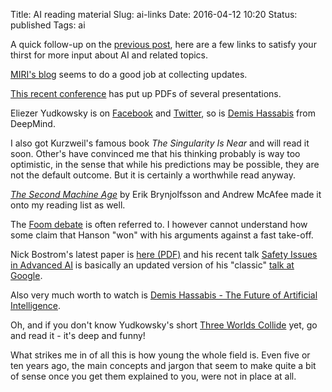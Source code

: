 Title: AI reading material
Slug: ai-links
Date: 2016-04-12 10:20
Status: published
Tags: ai

A quick follow-up on the [previous post](/the-future-is-near),
here are a few links to satisfy your thirst for more input
about AI and related topics.

[MIRI's blog](https://intelligence.org/blog/) seems to do a good job at collecting updates.

[This recent conference](http://futureoflife.org/2015/10/12/ai-safety-conference-in-puerto-rico/) has put up PDFs of several presentations.

Eliezer Yudkowsky is on [Facebook](https://www.facebook.com/yudkowsky) and [Twitter](https://twitter.com/ESYudkowsky), so is [Demis Hassabis](https://twitter.com/demishassabis) from DeepMind.

I also got Kurzweil's famous book *The Singularity Is
Near* and will read it soon. Other's have convinced me
that his thinking probably is way too optimistic, in the sense
that while his predictions may be possible, they are not the
default outcome. But it is certainly a worthwhile read anyway.

[*The Second Machine Age*](http://secondmachineage.com/) by Erik Brynjolfsson and Andrew McAfee made it onto my reading list as well.

The [Foom debate](https://wiki.lesswrong.com/wiki/The_Hanson-Yudkowsky_AI-Foom_Debate) is often referred to. I however cannot understand how some claim that Hanson "won" with his arguments against a fast take-off.

Nick Bostrom's latest paper is [here (PDF)](http://www.nickbostrom.com/papers/openness.pdf) and his recent talk [Safety Issues in Advanced AI](https://www.youtube.com/watch?v=7gTPZUjvNdE) is basically an updated version of his "classic" [talk at Google](https://www.youtube.com/watch?v=pywF6ZzsghI).

Also very much worth to watch is [Demis Hassabis - The Future of Artificial Intelligence](https://www.youtube.com/watch?v=4fjmnOQuqao).

Oh, and if you don't know Yudkowsky's short [Three Worlds Collide](http://lesswrong.com/lw/y4/three_worlds_collide_08/) yet, go and read it - it's deep and funny!

What strikes me in of all this is how young the whole field is.
Even five or ten years ago, the main concepts and jargon that
seem to make quite a bit of sense once you get them explained
to you, were not in place at all.

